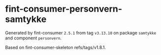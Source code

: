 # fint-consumer-personvern-samtykke

Generated by fint-consumer `2.5.1` from tag `v3.13.10` on package `samtykke` and component `personvern`.

Based on fint-consumer-skeleton refs/tags/v1.8.1.
